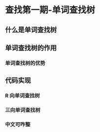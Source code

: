 # 查找第一期-单词查找树

## 什么是单词查找树

## 单词查找树的作用

### 单词查找树的优势

## 代码实现

### R 向单词查找树

### 三向单词查找树

### 中文可咋整
